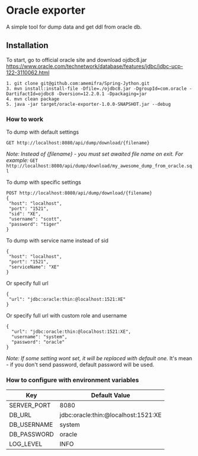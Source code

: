 # Oracle exporter

A simple tool for dump data and get ddl from oracle db. 

## Installation
To start, go to official oracle site and download ojdbc8.jar 
https://www.oracle.com/technetwork/database/features/jdbc/jdbc-ucp-122-3110062.html
```
1. git clone git@github.com:amemifra/Spring-Jython.git 
3. mvn install:install-file -Dfile=./ojdbc8.jar -DgroupId=com.oracle -DartifactId=ojdbc8 -Dversion=12.2.0.1 -Dpackaging=jar
4. mvn clean package
5. java -jar target/oracle-exporter-1.0.0-SNAPSHOT.jar --debug
```

### How to work
To dump with default settings
```
GET http://localhost:8080/api/dump/download/{filename}
```
*Note:* _Instead of {filename} - you must set awaited file name on exit. For example:_
`GET http://localhost:8080/api/dump/download/my_awesome_dump_from_oracle.sql`

To dump with specific settings
```
POST http://localhost:8080/api/dump/download/{filename}
{
 "host": "localhost",
 "port": "1521",
 "sid": "XE",
 "username": "scott",
 "password": "tiger"
}
```

To dump with service name instead of sid
```
{
 "host": "localhost",
 "port": "1521",
 "serviceName": "XE"
}
```

Or specify full url
```
{
 "url": "jdbc:oracle:thin:@localhost:1521:XE"
}
```

Or specify full url with custom role and username
```
{
  "url": "jdbc:oracle:thin:@localhost:1521:XE",
  "username": "system",
  "password": "oracle"
}
```

*Note:* _If some setting wont set, it will be replaced with default one._ It's mean - if you don't send password, default password will be used.  

### How to configure with environment variables
| Key  | Default Value |
| ------------- | ------------- |
| SERVER_PORT  | 8080  |
| DB_URL  | jdbc:oracle:thin:@localhost:1521:XE  |
| DB_USERNAME  | system  |
| DB_PASSWORD  | oracle  |
| LOG_LEVEL  | INFO  |
